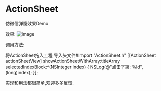 # ActionSheet
仿微信弹窗效果Demo

效果:
![image](https://github.com/ChaoYug/ActionSheet/blob/master/demo.gif)

调用方法:

将ActionSheet拖入工程
导入头文件#import "ActionSheet.h"
[[ActionSheet actionSheetView] showActionSheetWithArray:titleArray selectedIndexBlock:^(NSInteger index) {
NSLog(@"点击了第: %ld",(long)index);
}];

实现和用法都很简单,欢迎多多反馈.


